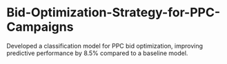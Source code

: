 # Bid-Optimization-Strategy-for-PPC-Campaigns
Developed a classification model for PPC bid optimization, improving predictive performance by 8.5% compared to a baseline model.
